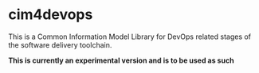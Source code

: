# cim4devops
This is a Common Information Model Library for DevOps related stages of the software delivery toolchain.

**This is currently an experimental version and is to be used as such**

